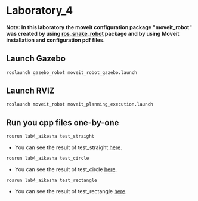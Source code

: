 # Laboratory_4
#### Note: In this laboratory the moveit configuration package "moveit_robot" was created by using [ros_snake_robot](https://github.com/fenixkz/ros_snake_robot) package and by using Moveit installation and configuration pdf files.

## Launch Gazebo
```ROS
roslaunch gazebo_robot moveit_robot_gazebo.launch
```

## Launch RVIZ
```ROS
roslaunch moveit_robot moveit_planning_execution.launch
```

## Run you cpp files one-by-one
```ROS
rosrun lab4_aikesha test_straight
```
* You can see the result of test_straight [here](https://youtu.be/FxGoKTHmFqA).
```ROS 
rosrun lab4_aikesha test_circle
```
* You can see the result of test_circle [here](https://youtu.be/EC2ztlkrX-U).
```ROS
rosrun lab4_aikesha test_rectangle
```
* You can see the result of test_rectangle [here](https://youtu.be/26ix75cH2uI).
